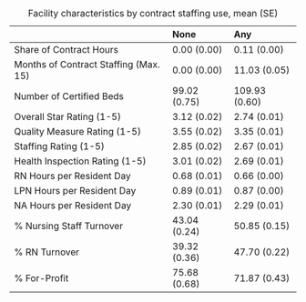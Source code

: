 <table class="table table-striped table-hover table-condensed table-responsive" style="margin-left: auto; margin-right: auto;">
<caption>Facility characteristics by contract staffing use, mean (SE)</caption>
 <thead>
  <tr>
   <th style="text-align:left;">  </th>
   <th style="text-align:left;"> None </th>
   <th style="text-align:left;"> Any </th>
  </tr>
 </thead>
<tbody>
  <tr>
   <td style="text-align:left;"> Share of Contract Hours </td>
   <td style="text-align:left;"> 0.00 (0.00) </td>
   <td style="text-align:left;"> 0.11 (0.00) </td>
  </tr>
  <tr>
   <td style="text-align:left;"> Months of Contract Staffing (Max. 15) </td>
   <td style="text-align:left;"> 0.00 (0.00) </td>
   <td style="text-align:left;"> 11.03 (0.05) </td>
  </tr>
  <tr>
   <td style="text-align:left;"> Number of Certified Beds </td>
   <td style="text-align:left;"> 99.02 (0.75) </td>
   <td style="text-align:left;"> 109.93 (0.60) </td>
  </tr>
  <tr>
   <td style="text-align:left;"> Overall Star Rating (1-5) </td>
   <td style="text-align:left;"> 3.12 (0.02) </td>
   <td style="text-align:left;"> 2.74 (0.01) </td>
  </tr>
  <tr>
   <td style="text-align:left;"> Quality Measure Rating (1-5) </td>
   <td style="text-align:left;"> 3.55 (0.02) </td>
   <td style="text-align:left;"> 3.35 (0.01) </td>
  </tr>
  <tr>
   <td style="text-align:left;"> Staffing Rating (1-5) </td>
   <td style="text-align:left;"> 2.85 (0.02) </td>
   <td style="text-align:left;"> 2.67 (0.01) </td>
  </tr>
  <tr>
   <td style="text-align:left;"> Health Inspection Rating (1-5) </td>
   <td style="text-align:left;"> 3.01 (0.02) </td>
   <td style="text-align:left;"> 2.69 (0.01) </td>
  </tr>
  <tr>
   <td style="text-align:left;"> RN Hours per Resident Day </td>
   <td style="text-align:left;"> 0.68 (0.01) </td>
   <td style="text-align:left;"> 0.66 (0.00) </td>
  </tr>
  <tr>
   <td style="text-align:left;"> LPN Hours per Resident Day </td>
   <td style="text-align:left;"> 0.89 (0.01) </td>
   <td style="text-align:left;"> 0.87 (0.00) </td>
  </tr>
  <tr>
   <td style="text-align:left;"> NA Hours per Resident Day </td>
   <td style="text-align:left;"> 2.30 (0.01) </td>
   <td style="text-align:left;"> 2.29 (0.01) </td>
  </tr>
  <tr>
   <td style="text-align:left;"> % Nursing Staff Turnover </td>
   <td style="text-align:left;"> 43.04 (0.24) </td>
   <td style="text-align:left;"> 50.85 (0.15) </td>
  </tr>
  <tr>
   <td style="text-align:left;"> % RN Turnover </td>
   <td style="text-align:left;"> 39.32 (0.36) </td>
   <td style="text-align:left;"> 47.70 (0.22) </td>
  </tr>
  <tr>
   <td style="text-align:left;"> % For-Profit </td>
   <td style="text-align:left;"> 75.68 (0.68) </td>
   <td style="text-align:left;"> 71.87 (0.43) </td>
  </tr>
</tbody>
</table>

